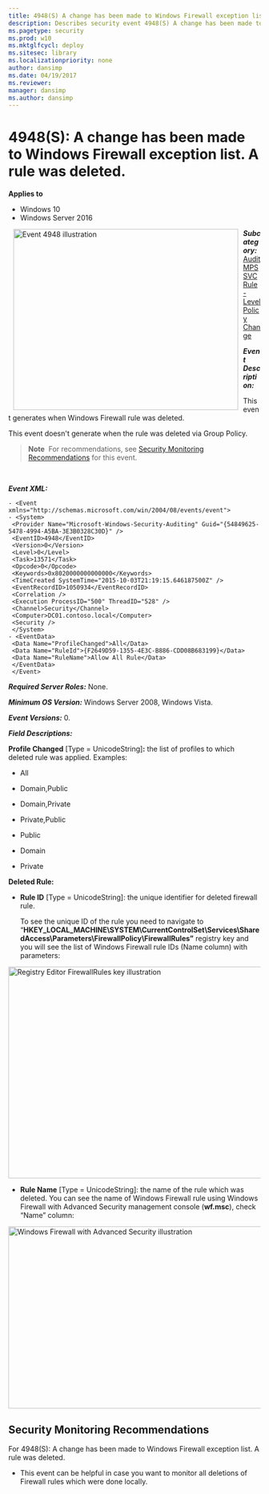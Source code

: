 ```yaml
---
title: 4948(S) A change has been made to Windows Firewall exception list. A rule was deleted. (Windows 10)
description: Describes security event 4948(S) A change has been made to Windows Firewall exception list. A rule was deleted.
ms.pagetype: security
ms.prod: w10
ms.mktglfcycl: deploy
ms.sitesec: library
ms.localizationpriority: none
author: dansimp
ms.date: 04/19/2017
ms.reviewer:
manager: dansimp
ms.author: dansimp
---
```


# 4948(S): A change has been made to Windows Firewall exception list. A rule was deleted.

**Applies to**
-   Windows 10
-   Windows Server 2016


<img src="images/event-4948.png" alt="Event 4948 illustration" width="449" height="361" hspace="10" align="left" />

***Subcategory:***&nbsp;[Audit MPSSVC Rule-Level Policy Change](audit-mpssvc-rule-level-policy-change.md)

***Event Description:***

This event generates when Windows Firewall rule was deleted.

This event doesn't generate when the rule was deleted via Group Policy.

> **Note**&nbsp;&nbsp;For recommendations, see [Security Monitoring Recommendations](#security-monitoring-recommendations) for this event.

<br clear="all">

***Event XML:***
```
- <Event xmlns="http://schemas.microsoft.com/win/2004/08/events/event">
- <System>
 <Provider Name="Microsoft-Windows-Security-Auditing" Guid="{54849625-5478-4994-A5BA-3E3B0328C30D}" />
 <EventID>4948</EventID>
 <Version>0</Version>
 <Level>0</Level>
 <Task>13571</Task>
 <Opcode>0</Opcode>
 <Keywords>0x8020000000000000</Keywords>
 <TimeCreated SystemTime="2015-10-03T21:19:15.646187500Z" />
 <EventRecordID>1050934</EventRecordID>
 <Correlation />
 <Execution ProcessID="500" ThreadID="528" />
 <Channel>Security</Channel>
 <Computer>DC01.contoso.local</Computer>
 <Security />
 </System>
- <EventData>
 <Data Name="ProfileChanged">All</Data>
 <Data Name="RuleId">{F2649D59-1355-4E3C-B886-CDD08B683199}</Data>
 <Data Name="RuleName">Allow All Rule</Data>
 </EventData>
 </Event>

```

***Required Server Roles:*** None.

***Minimum OS Version:*** Windows Server 2008, Windows Vista.

***Event Versions:*** 0.

***Field Descriptions:***

**Profile Changed** \[Type = UnicodeString\]**:** the list of profiles to which deleted rule was applied. Examples:

-   All

-   Domain,Public

-   Domain,Private

-   Private,Public

-   Public

-   Domain

-   Private

**Deleted Rule:**

-   **Rule ID** \[Type = UnicodeString\]: the unique identifier for deleted firewall rule.

    To see the unique ID of the rule you need to navigate to “**HKEY\_LOCAL\_MACHINE\\SYSTEM\\CurrentControlSet\\Services\\SharedAccess\\Parameters\\FirewallPolicy\\FirewallRules”** registry key and you will see the list of Windows Firewall rule IDs (Name column) with parameters:

<img src="images/registry-editor-firewallrules.png" alt="Registry Editor FirewallRules key illustration" width="1412" height="422" />

-   **Rule Name** \[Type = UnicodeString\]: the name of the rule which was deleted. You can see the name of Windows Firewall rule using Windows Firewall with Advanced Security management console (**wf.msc**), check “Name” column:

<img src="images/windows-firewall-with-advanced-security.png" alt="Windows Firewall with Advanced Security illustration" width="1082" height="363" />

## Security Monitoring Recommendations

For 4948(S): A change has been made to Windows Firewall exception list. A rule was deleted.

-   This event can be helpful in case you want to monitor all deletions of Firewall rules which were done locally.

